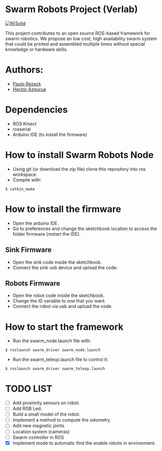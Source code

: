 # Swarm Robots Project (Verlab)
[![N|Solid](http://www.verlab.dcc.ufmg.br/verlab/wp-content/uploads/2014/06/logo-verlab-small-transp-300x572.png)](www.verlab.dcc.ufmg.br)

This project contributes to an open source ROS-based framework for swarm robotics. We propose an low cost, high availability swarm system that could be printed and assembled multiple times without special knowledge or hardware skills.

# Authors:
- [Paulo Rezeck](https://github.com/rezeck)
- [Hector Azpurua](https://github.com/h3ct0r)

# Dependencies
- ROS Kinect
- rosserial
- Arduino IDE (to install the firmware)

# How to install Swarm Robots Node
- Using git (or download the zip file) clone this repository into ros workspace.
- Compile with: 
```
$ catkin_make
```

# How to install the firmware
- Open the arduino IDE. 
- Go to preferences and change the sketchbook location to access the folder firmware (restart the IDE).

## Sink Firmware
- Open the sink code inside the sketchbook.
- Connect the sink usb device and upload the code.

## Robots Firmware
- Open the robot code inside the sketchbook.
- Change the ID variable to one that you want.
- Connect the robot via usb and upload the code.

# How to start the framework
- Run the swarm_node.launch file with:
```
$ roslaunch swarm_driver swarm_node.launch
```
- Run the swarm_teleop.launch file to control it:
```
$ roslaunch swarm_driver swarm_teleop.launch
```
 
# TODO LIST
- [ ] Add proximity sensors on robot.
- [ ] Add RGB Led.
- [ ] Build a small model of the robot.
- [ ] Implement a method to compute the odometry.
- [ ] Add new magnetic joints
- [ ] Location system (cameras)
- [ ] Swarm controller in ROS 
- [x] Implement mode to automatic find the enable robots in environment.
